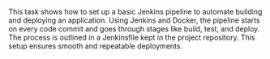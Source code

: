 This task shows how to set up a basic Jenkins pipeline to automate building and deploying an application. Using Jenkins and Docker, the pipeline starts on every code commit and goes through stages like build, test, and deploy. The process is outlined in a Jenkinsfile kept in the project repository. This setup ensures smooth and repeatable deployments.
